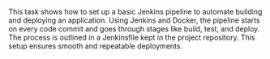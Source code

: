 This task shows how to set up a basic Jenkins pipeline to automate building and deploying an application. Using Jenkins and Docker, the pipeline starts on every code commit and goes through stages like build, test, and deploy. The process is outlined in a Jenkinsfile kept in the project repository. This setup ensures smooth and repeatable deployments.
